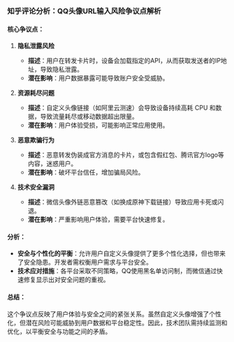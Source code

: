 ### 知乎评论分析：QQ头像URL输入风险争议点解析

#### 核心争议点：

1. **隐私泄露风险**
   - **描述**：用户在转发卡片时，设备会加载指定的API，从而获取发送者的IP地址，导致隐私泄露。
   - **潜在影响**：用户数据暴露可能导致账户安全受威胁。

2. **资源耗尽问题**
   - **描述**：自定义头像链接（如阿里云测速）会导致设备持续高耗 CPU 和数据，导致流量耗尽或移动数据超出限量。
   - **潜在影响**：用户体验受损，可能影响正常应用使用。

3. **恶意欺骗行为**
   - **描述**：恶意转发伪装成官方消息的卡片，或包含假红包、腾讯官方logo等内容，迷惑用户。
   - **潜在影响**：破坏平台信任，增加骗局风险。

4. **技术安全漏洞**
   - **描述**：微信头像外链恶意篡改（如换成原神下载链接）导致应用卡死或闪退。
   - **潜在影响**：严重影响用户体验，需要平台快速修复。

#### 分析：

- **安全与个性化的平衡**：允许用户自定义头像提供了更多个性化选择，但也带来了安全隐患。开发者需权衡用户需求与平台安全。
- **技术应对措施**：各平台采取不同策略，QQ使用黑名单访问制，而微信通过快速修复显示出对安全问题的重视。

#### 总结：

这个争议点反映了用户体验与安全之间的紧张关系。虽然自定义头像增强了个性化，但潜在风险可能威胁到用户数据和平台稳定性。因此，技术团队需持续监测和优化，以平衡安全与功能之间的矛盾。